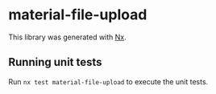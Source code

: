 # material-file-upload

This library was generated with [Nx](https://nx.dev).

## Running unit tests

Run `nx test material-file-upload` to execute the unit tests.
